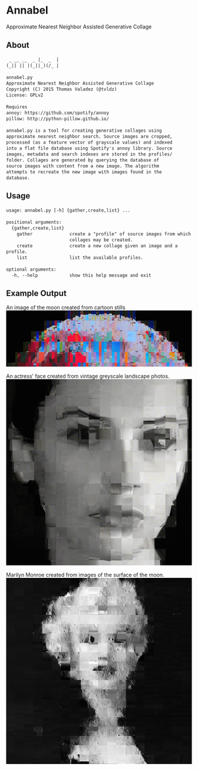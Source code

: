 # Annabel
Approximate Nearest Neighbor Assisted Generative Collage
## About
```
 _ __ __  _ |_  _  |
(_|| || |(_||_)(/_ |

annabel.py
Approximate Nearest Neighbor Assisted Generative Collage
Copyright (C) 2015 Thomas Valadez (@tvldz)
License: GPLv2

Requires
annoy: https://github.com/spotify/annoy
pillow: http://python-pillow.github.io/

annabel.py is a tool for creating generative collages using
approximate nearest neighbor search. Source images are cropped,
processed (as a feature vector of grayscale values) and indexed
into a flat file database using Spotify's annoy library. Source
images, metadata and search indexes are stored in the profiles/
folder. Collages are generated by querying the database of
source images with content from a new image. The algorithm
attempts to recreate the new image with images found in the
database.
```
## Usage
```
usage: annabel.py [-h] {gather,create,list} ...

positional arguments:
  {gather,create,list}
    gather              create a "profile" of source images from which
                        collages may be created.
    create              create a new collage given an image and a profile.
    list                list the available profiles.

optional arguments:
  -h, --help            show this help message and exit
```
## Example Output
An image of the moon created from cartoon stills
<img src="https://github.com/tvldz/annabel/blob/master/examples/moon_collage.png"><p>
An actress' face created from vintage greyscale landscape photos.
<img src="https://github.com/tvldz/annabel/blob/master/examples/jones_collage.png"><p>
Marilyn Monroe created from images of the surface of the moon.
<img src="https://github.com/tvldz/annabel/blob/master/examples/marilyn_collage.png">
